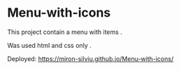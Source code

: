 # Menu-with-icons

This project contain a menu with items .

Was used html and css only .

Deployed: https://miron-silviu.github.io/Menu-with-icons/
